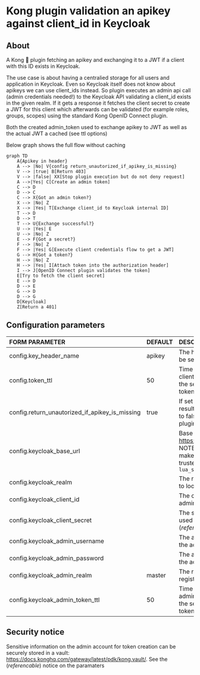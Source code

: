 # Kong plugin validation an apikey against client_id in Keycloak

## About

A Kong 🦍 plugin fetching an apikey and exchanging it to a JWT if a client with this ID exists in Keycloak.

The use case is about having a centralied storage for all users and application in Keycloak. Even so Keycloak itself does not know about apikeys we can use client_ids instead. So plugin executes an admin api call (admin credentials needed!) to the Keycloak API validating a client_id exists in the given realm. If it gets a response it fetches the client secret to create a JWT for this client which afterwards can be validated (for example roles, groups, scopes) using the standard Kong OpenID Connect plugin.

Both the created admin_token used to exchange apikey to JWT as well as the actual JWT a cached (see ttl options)

Below graph shows the full flow without caching 

```mermaid
graph TD
    A{Apikey in header}
    A --> |No| V{config return_unautorized_if_apikey_is_missing}
    V --> |true| B[Return 403]
    V --> |false| XX[Stop plugin execution but do not deny request]
    A -->|Yes| C[Create an admin token]
    C --> D
    D --> C
    C --> X{Got an admin token?}
    X --> |No| Z
    X --> |Yes| T[Exchange client_id to Keycloak internal ID]
    T --> D
    D --> T
    T --> U{Exchange successful?}
    U --> |Yes| E
    U --> |No| Z
    E --> F{Got a secret?}
    F --> |No| Z
    F --> |Yes| G[Execute client credentials flow to get a JWT]
    G --> H{Got a token?}
    H --> |No| Z
    H --> |Yes| I[Attach token into the authorization header]
    I --> J[OpenID Connect plugin validates the token]
    E[Try to fetch the client secret]
    E --> D
    D --> E
    G --> D
    D --> G
    D[Keycloak]
    Z[Return a 401]
```

## Configuration parameters
|FORM PARAMETER|DEFAULT|DESCRIPTION|
|:----|:------|:------|
|config.key_header_name|apikey|The header where the apikey will be sent|
|config.token_ttl|50|Time in seconds we cache the client token. Must be lower than the setting in Keycloak for this token|
|config.return_unautorized_if_apikey_is_missing|true|If set to true a missing apikey will result in a 401 response - if set to false we will progress the next plugins anyway|
|config.keycloak_base_url||Base URL of Keycloak like https://my.keycloak.example.com. NOTE: If using a SSL endpoint make sure the certificate is trusted in the Kong setting `lua_ssl_trusted_certificate`|
|config.keycloak_realm||The realm the plugin should use to look up the client|
|config.keycloak_client_id||The client being used to create an admin token (*referencable*)|
|config.keycloak_client_secret||The secret of the client being used to create an admin token (*referencable*)|
|config.keycloak_admin_username||The admin username to create the admin token (*referencable*)|
|config.keycloak_admin_password||The admin username to create the admin token (*referencable*)|
|config.keycloak_admin_realm|master|The realm the admin user is registered at|
|config.keycloak_admin_token_ttl|50|Time in seconds we cache the admin token. Must be lower than the setting in Keycloak for this token|

## Security notice

Sensitive information on the admin account for token creation can be securely stored in a vault: https://docs.konghq.com/gateway/latest/pdk/kong.vault/. See the (*referencable*) notice on the paramaters

